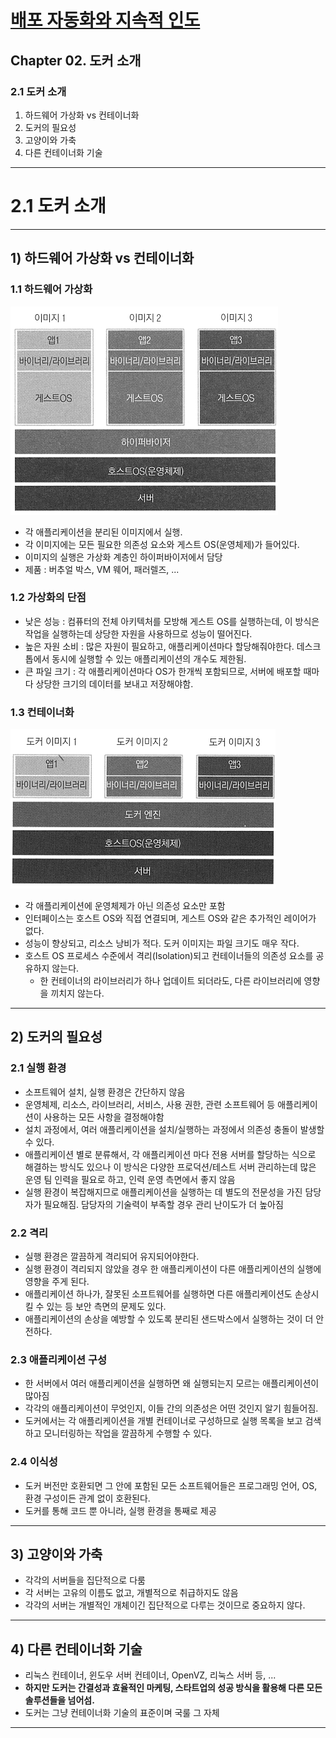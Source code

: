 # <a href = "../README.md" target="_blank">배포 자동화와 지속적 인도</a>
## Chapter 02. 도커 소개
### 2.1 도커 소개
1) 하드웨어 가상화 vs 컨테이너화
2) 도커의 필요성
3) 고양이와 가축
4) 다른 컨테이너화 기술

---

# 2.1 도커 소개

---

## 1) 하드웨어 가상화 vs 컨테이너화

### 1.1 하드웨어 가상화
![img.png](imgs/virtual-machine.png)

- 각 애플리케이션을 분리된 이미지에서 실행.
- 각 이미지에는 모든 필요한 의존성 요소와 게스트 OS(운영체제)가 들어있다.
- 이미지의 실행은 가상화 계층인 하이퍼바이저에서 담당
- 제품 : 버추얼 박스, VM 웨어, 패러렐즈, ...


### 1.2 가상화의 단점
- 낮은 성능 : 컴퓨터의 전체 아키텍처를 모방해 게스트 OS를 실행하는데, 이 방식은 작업을
실행하는데 상당한 자원을 사용하므로 성능이 떨어진다.
- 높은 자원 소비 : 많은 자원이 필요하고, 애플리케이션마다 할당해줘야한다. 데스크톱에서 동시에
실행할 수 있는 애플리케이션의 개수도 제한됨.
- 큰 파일 크기 : 각 애플리케이션마다 OS가 한개씩 포함되므로, 서버에 배포할 때마다 상당한 크기의 데이터를
보내고 저장해야함.

### 1.3 컨테이너화
![img.png](imgs/containerization.png)

- 각 애플리케이션에 운영체제가 아닌 의존성 요소만 포함
- 인터페이스는 호스트 OS와 직접 연결되며, 게스트 OS와 같은 추가적인 레이어가 없다.
- 성능이 향상되고, 리소스 낭비가 적다. 도커 이미지는 파일 크기도 매우 작다.
- 호스트 OS 프로세스 수준에서 격리(Isolation)되고 컨테이너들의 의존성 요소를 공유하지 않는다.
  - 한 컨테이너의 라이브러리가 하나 업데이트 되더라도, 다른 라이브러리에 영향을 끼치지 않는다.

---

## 2) 도커의 필요성

### 2.1 실행 환경
- 소프트웨어 설치, 실행 환경은 간단하지 않음
- 운영체제, 리소스, 라이브러리, 서비스, 사용 권한, 관련 소프트웨어 등 애플리케이션이 사용하는 모든 사항을
결정해야함
- 설치 과정에서, 여러 애플리케이션을 설치/실행하는 과정에서 의존성 충돌이 발생할 수 있다.
- 애플리케이션 별로 분류해서, 각 애플리케이션 마다 전용 서버를 할당하는 식으로 해결하는 방식도 있으나
이 방식은 다양한 프로덕션/테스트 서버 관리하는데 많은 운영 팀 인력을 필요로 하고, 인력 운영 측면에서 좋지 않음
- 실행 환경이 복잡해지므로 애플리케이션을 실행하는 데 별도의 전문성을 가진 담당자가 필요해짐. 담당자의 기술력이 부족할 경우
관리 난이도가 더 높아짐

### 2.2 격리
- 실행 환경은 깔끔하게 격리되어 유지되어야한다.
- 실행 환경이 격리되지 않았을 경우 한 애플리케이션이 다른 애플리케이션의 실행에 영향을 주게 된다.
- 애플리케이션 하나가, 잘못된 소프트웨어를 실행하면 다른 애플리케이션도 손상시킬 수 있는 등 보안 측면의 문제도 있다. 
- 애플리케이션의 손상을 예방할 수 있도록 분리된 샌드박스에서 실행하는 것이 더 안전하다.

### 2.3 애플리케이션 구성
- 한 서버에서 여러 애플리케이션을 실행하면 왜 실행되는지 모르는 애플리케이션이 많아짐
- 각각의 애플리케이션이 무엇인지, 이들 간의 의존성은 어떤 것인지 알기 힘들어짐.
- 도커에서는 각 애플리케이션을 개별 컨테이너로 구성하므로 실행 목록을 보고 검색하고 모니터링하는 작업을
깔끔하게 수행할 수 있다.

### 2.4 이식성
- 도커 버전만 호환되면 그 안에 포함된 모든 소프트웨어들은 프로그래밍 언어, OS, 환경 구성이든 관계 없이 호환된다.
- 도커를 통해 코드 뿐 아니라, 실행 환경을 통째로 제공

---

## 3) 고양이와 가축 
- 각각의 서버들을 집단적으로 다룸
- 각 서버는 고유의 이름도 없고, 개별적으로 취급하지도 않음
- 각각의 서버는 개별적인 개체이긴 집단적으로 다루는 것이므로 중요하지 않다.

---

## 4) 다른 컨테이너화 기술
- 리눅스 컨테이너, 윈도우 서버 컨테이너, OpenVZ, 리눅스 서버 등, ...
- **하지만 도커는 간결성과 효율적인 마케팅, 스타트업의 성공 방식을 활용해 다른 모든 솔루션들을 넘어섬.**
- 도커는 그냥 컨테이너화 기술의 표준이며 국룰 그 자체

---

